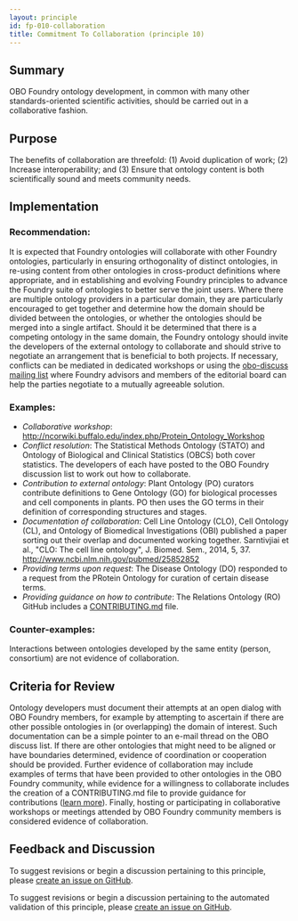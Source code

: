 ```yaml
---
layout: principle
id: fp-010-collaboration
title: Commitment To Collaboration (principle 10)
---
```


## Summary

OBO Foundry ontology development, in common with many other standards-oriented scientific
activities, should be carried out in a collaborative fashion.

## Purpose

The benefits of collaboration are threefold: (1) Avoid duplication of work; (2) Increase interoperability; and (3) Ensure that ontology content is both scientifically sound and meets community needs.

## Implementation

### Recommendation:

It is expected that Foundry ontologies will collaborate with other Foundry ontologies, particularly in ensuring orthogonality of distinct ontologies, in re-using content from other ontologies in cross-product definitions where appropriate, and in establishing and evolving Foundry principles to advance the Foundry suite of ontologies to better serve the joint users. Where there are multiple ontology providers in a particular domain, they are particularly encouraged to get together and determine how the domain should be divided between the ontologies, or whether the ontologies should be merged into a single artifact. Should it be determined that there is a competing ontology in the same domain, the Foundry ontology should invite the developers of the external ontology to collaborate and should strive to negotiate an arrangement that is beneficial to both projects. If necessary, conflicts can be mediated in dedicated workshops or using the [obo-discuss mailing list](https://groups.google.com/forum/#!forum/obo-discuss) where Foundry advisors and members of the editorial board can help the parties negotiate to a mutually agreeable solution.

### Examples:

- _Collaborative workshop_: http://ncorwiki.buffalo.edu/index.php/Protein_Ontology_Workshop
- _Conflict resolution_: The Statistical Methods Ontology (STATO) and Ontology of Biological and Clinical Statistics (OBCS) both cover statistics. The developers of each have posted to the OBO Foundry discussion list to work out how to collaborate.
- _Contribution to external ontology_: Plant Ontology (PO) curators contribute definitions to Gene Ontology (GO) for biological processes and cell components in plants. PO then uses the GO terms in their definition of corresponding structures and stages.
- _Documentation of collaboration_: Cell Line Ontology (CLO), Cell Ontology (CL), and Ontology of Biomedical Investigations (OBI) published a paper sorting out their overlap and documented working together. Sarntivjiai et al., "CLO: The cell line ontology", J. Biomed. Sem., 2014, 5, 37. http://www.ncbi.nlm.nih.gov/pubmed/25852852
- _Providing terms upon request_: The Disease Ontology (DO) responded to a request from the PRotein Ontology for curation of certain disease terms.
- _Providing guidance on how to contribute_: The Relations Ontology (RO) GitHub includes a [CONTRIBUTING.md](https://github.com/oborel/obo-relations/blob/master/CONTRIBUTING.md) file.

### Counter-examples:

Interactions between ontologies developed by the same entity (person, consortium) are not evidence of collaboration.

## Criteria for Review

Ontology developers must document their attempts at an open dialog with OBO Foundry members, for example by attempting to ascertain if there are other possible ontologies in (or overlapping) the domain of interest. Such documentation can be a simple pointer to an e-mail thread on the OBO discuss list. If there are other ontologies that might need to be aligned or have boundaries determined, evidence of coordination or cooperation should be provided. Further evidence of collaboration may include examples of terms that have been provided to other ontologies in the OBO Foundry community, while evidence for a willingness to collaborate includes the creation of a CONTRIBUTING.md file to provide guidance for contributions ([learn more](http://mozillascience.github.io/working-open-workshop/contributing/)). Finally, hosting or participating in collaborative workshops or meetings attended by OBO Foundry community members is considered evidence of collaboration.

## Feedback and Discussion

To suggest revisions or begin a discussion pertaining to this principle, please [create an issue on GitHub](https://github.com/OBOFoundry/OBOFoundry.github.io/issues/new?labels=attn%3A+Editorial+WG,principles&title=Principle+%2310+%22Collaboration%22+%3CENTER+ISSUE+TITLE%3E).

To suggest revisions or begin a discussion pertaining to the automated validation of this principle, please [create an issue on GitHub](https://github.com/OBOFoundry/OBOFoundry.github.io/issues/new?labels=attn%3A+Technical+WG,automated+validation+of+principles&title=Principle+%2310+%22Collaboration%22+-+automated+validation+%3CENTER+ISSUE+TITLE%3E).
